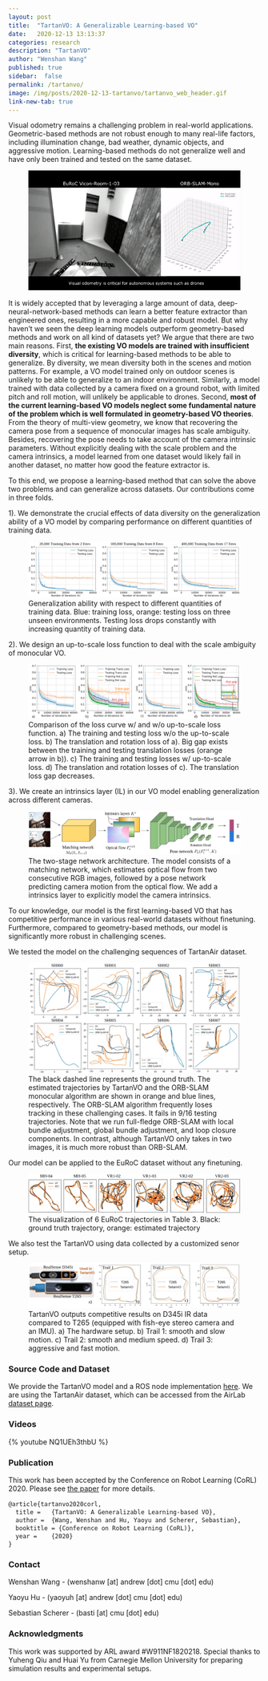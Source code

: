 ```yaml
---
layout: post
title:  "TartanVO: A Generalizable Learning-based VO"
date:   2020-12-13 13:13:37
categories: research
description: "TartanVO"
author: "Wenshan Wang"
published: true
sidebar:  false
permalink: /tartanvo/
image: /img/posts/2020-12-13-tartanvo/tartanvo_web_header.gif
link-new-tab: true
---
```


Visual odometry remains a challenging problem in real-world applications. Geometric-based methods are not robust enough to many real-life factors, including illumination change, bad weather, dynamic objects, and aggressive motion. Learning-based methods do not generalize well and have only been trained and tested on the same dataset.  


<figure>
 <img src="/img/posts/2020-12-13-tartanvo/tartanvo_1.gif" alt="Geometry-based methods" />
</figure>

It is widely accepted that by leveraging a large amount of data, deep-neural-network-based methods can learn a better feature extractor than engineered ones, resulting in a more capable and robust model. But why haven’t we seen the deep learning models outperform geometry-based methods and work on all kind of datasets yet? We argue that there are two main reasons. First, <b> the existing VO models are trained with insufficient diversity</b>, which is critical for learning-based methods to be able to generalize. By diversity, we mean diversity both in the scenes and motion patterns. For example, a VO model trained only on outdoor scenes is unlikely to be able to generalize to an indoor environment. Similarly, a model trained with data collected by a camera fixed on a ground robot, with limited pitch and roll motion, will unlikely be applicable to drones. Second, <b>most of the current learning-based VO models neglect some fundamental nature of the problem which is well formulated in geometry-based VO theories</b>. From the theory of multi-view geometry, we know that recovering the camera pose from a sequence of monocular images has scale ambiguity. Besides, recovering the pose needs to take account of the camera intrinsic parameters. Without explicitly dealing with the scale problem and the camera intrinsics, a model learned from one dataset would likely fail in another dataset, no matter how good the feature extractor is.

To this end, we propose a learning-based method that can solve the above two problems and can generalize across datasets. Our contributions come in three folds. 

1). We demonstrate the crucial effects of data diversity on the generalization ability of a VO model by comparing performance on different quantities of training data. 

<figure>
 <img src="/img/posts/2020-12-13-tartanvo/diverse.png" alt="diversity" />
 <figcaption>
  Generalization ability with respect to different quantities of training data. Blue: training loss, orange: testing loss on three unseen environments. Testing loss drops constantly with increasing quantity of training data.
 </figcaption>
</figure>

2). We design an up-to-scale loss function to deal with the scale ambiguity of monocular VO. 

<figure>
 <img src="/img/posts/2020-12-13-tartanvo/trans.png" alt="scale" />
 <figcaption>
   Comparison of the loss curve w/ and w/o up-to-scale loss function. a) The training and testing loss w/o the up-to-scale loss. b) The translation and rotation loss of a). Big gap exists between the training and testing translation losses (orange arrow in b)). c) The training and testing losses w/ up-to-scale loss. d) The translation and rotation losses of c). The translation loss gap decreases.
 </figcaption>
</figure>

3). We create an intrinsics layer (IL) in our VO model enabling generalization across different cameras. 

<figure>
 <img src="/img/posts/2020-12-13-tartanvo/architec2.png" alt="architecture" />
 <figcaption>
  The two-stage network architecture. The model consists of a matching network, which estimates optical flow from two consecutive RGB images, followed by a pose network predicting camera motion from the optical flow. We add a intrinsics layer to explicitly model the camera intrinsics. 
 </figcaption>
</figure>


To our knowledge, our model is the first learning-based VO that has competitive performance in various real-world datasets without finetuning. Furthermore, compared to geometry-based methods, our model is significantly more robust in challenging scenes. 

We tested the model on the challenging sequences of TartanAir dataset. 

<figure>
 <img src="/img/posts/2020-12-13-tartanvo/tartan_SH_trajs.png" alt="tartanair results" />
 <figcaption>
  The black dashed line represents the ground truth. The estimated trajectories by TartanVO and the ORB-SLAM monocular algorithm are shown in orange and blue lines, respectively. The ORB-SLAM algorithm frequently loses tracking in these challenging cases. It fails in 9/16 testing trajectories. Note that we run full-fledge ORB-SLAM with local bundle adjustment, global bundle adjustment, and loop closure components. In contrast, although TartanVO only takes in two images, it is much more robust than ORB-SLAM.
 </figcaption>
</figure>

Our model can be applied to the EuRoC dataset without any finetuning. 

<figure>
 <img src="/img/posts/2020-12-13-tartanvo/euroc_trajs.png" alt="euroc results" />
 <figcaption>
  The visualization of 6 EuRoC trajectories in Table 3. Black: ground truth trajectory, orange: estimated trajectory
 </figcaption>
</figure>

We also test the TartanVO using data collected by a customized senor setup. 

<figure>
 <img src="/img/posts/2020-12-13-tartanvo/realsense3.png" alt="realsense results" />
 <figcaption>
   TartanVO outputs competitive results on D345i IR data compared to T265 (equipped with fish-eye stereo camera and an IMU). a) The hardware setup. b) Trail 1: smooth and slow motion. c) Trail 2: smooth and medium speed. d) Trail 3: aggressive and fast motion. 
 </figcaption>
</figure>

### Source Code and Dataset

We provide the TartanVO model and a ROS node implementation [here](https://github.com/castacks/tartanvo). We are using the TartanAir dataset, which can be accessed from the AirLab [dataset page](http://theairlab.org/tartanair-dataset).  

### Videos

{% youtube NQ1UEh3thbU %}


### Publication

This work has been accepted by the Conference on Robot Learning (CoRL) 2020. Please see [the paper](https://arxiv.org/pdf/2011.00359.pdf) for more details. 


```
@article{tartanvo2020corl,
  title =   {TartanVO: A Generalizable Learning-based VO},
  author =  {Wang, Wenshan and Hu, Yaoyu and Scherer, Sebastian},
  booktitle = {Conference on Robot Learning (CoRL)},
  year =    {2020}
}
```


### Contact 

Wenshan Wang - (wenshanw [at] andrew [dot] cmu [dot] edu) 

Yaoyu Hu - (yaoyuh [at] andrew [dot] cmu [dot] edu) 

Sebastian Scherer - (basti [at] cmu [dot] edu) 

### Acknowledgments

This work was supported by ARL award #W911NF1820218. Special thanks to Yuheng Qiu and Huai Yu from Carnegie Mellon University for preparing simulation results and experimental setups.